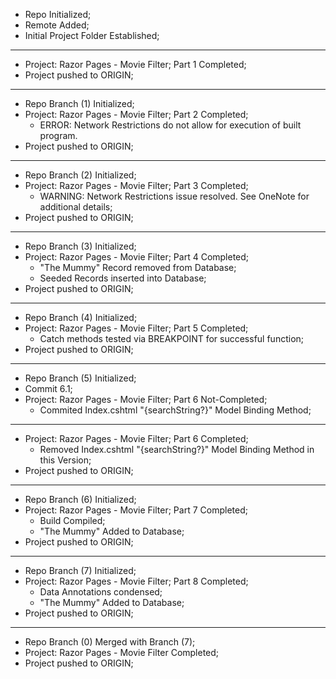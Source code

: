 -   Repo Initialized;
-   Remote Added;
-   Initial Project Folder Established;

---

-   Project: Razor Pages - Movie Filter; Part 1 Completed;
-   Project pushed to ORIGIN;

---

-   Repo Branch (1) Initialized;
-   Project: Razor Pages - Movie Filter; Part 2 Completed;
    -   ERROR: Network Restrictions do not allow for execution of built program.
-   Project pushed to ORIGIN;

---

-   Repo Branch (2) Initialized;
-   Project: Razor Pages - Movie Filter; Part 3 Completed;
    -   WARNING: Network Restrictions issue resolved. See OneNote for additional details;
-   Project pushed to ORIGIN;

---

-   Repo Branch (3) Initialized;
-   Project: Razor Pages - Movie Filter; Part 4 Completed;
    -   "The Mummy" Record removed from Database;
    -   Seeded Records inserted into Database;
-   Project pushed to ORIGIN;

---

-   Repo Branch (4) Initialized;
-   Project: Razor Pages - Movie Filter; Part 5 Completed;
    -   Catch methods tested via BREAKPOINT for successful function;
-   Project pushed to ORIGIN;

---

-   Repo Branch (5) Initialized;
-   Commit 6.1;
-   Project: Razor Pages - Movie Filter; Part 6 Not-Completed;
    -   Commited Index.cshtml "{searchString?}" Model Binding Method;

---

-   Project: Razor Pages - Movie Filter; Part 6 Completed;
    -   Removed Index.cshtml "{searchString?}" Model Binding Method in this Version;
-   Project pushed to ORIGIN;

---

-   Repo Branch (6) Initialized;
-   Project: Razor Pages - Movie Filter; Part 7 Completed;
    -   Build Compiled;
    -   "The Mummy" Added to Database;
-   Project pushed to ORIGIN;

---

-   Repo Branch (7) Initialized;
-   Project: Razor Pages - Movie Filter; Part 8 Completed;
    -   Data Annotations condensed;
    -   "The Mummy" Added to Database;
-   Project pushed to ORIGIN;

---

-   Repo Branch (0) Merged with Branch (7);
-   Project: Razor Pages - Movie Filter Completed;
-   Project pushed to ORIGIN;
